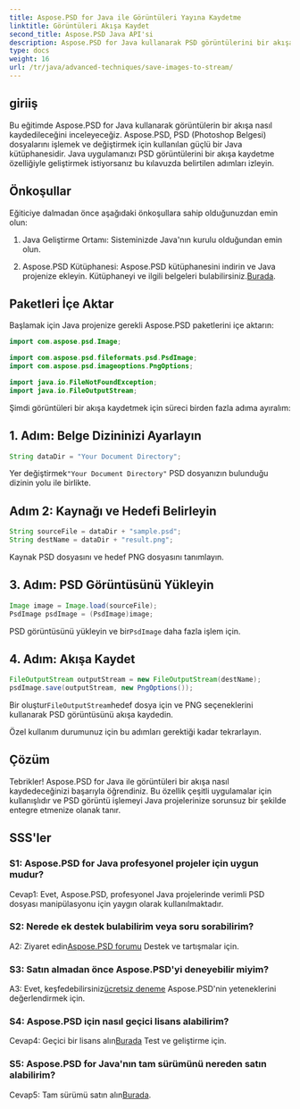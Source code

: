 ```yaml
---
title: Aspose.PSD for Java ile Görüntüleri Yayına Kaydetme
linktitle: Görüntüleri Akışa Kaydet
second_title: Aspose.PSD Java API'si
description: Aspose.PSD for Java kullanarak PSD görüntülerini bir akışa nasıl kaydedeceğinizi keşfedin. Verimli görüntü işleme için adım adım kılavuzumuzu izleyin.
type: docs
weight: 16
url: /tr/java/advanced-techniques/save-images-to-stream/
---
```

## giriiş

Bu eğitimde Aspose.PSD for Java kullanarak görüntülerin bir akışa nasıl kaydedileceğini inceleyeceğiz. Aspose.PSD, PSD (Photoshop Belgesi) dosyalarını işlemek ve değiştirmek için kullanılan güçlü bir Java kütüphanesidir. Java uygulamanızı PSD görüntülerini bir akışa kaydetme özelliğiyle geliştirmek istiyorsanız bu kılavuzda belirtilen adımları izleyin.

## Önkoşullar

Eğiticiye dalmadan önce aşağıdaki önkoşullara sahip olduğunuzdan emin olun:

1. Java Geliştirme Ortamı: Sisteminizde Java'nın kurulu olduğundan emin olun.

2.  Aspose.PSD Kütüphanesi: Aspose.PSD kütüphanesini indirin ve Java projenize ekleyin. Kütüphaneyi ve ilgili belgeleri bulabilirsiniz.[Burada](https://reference.aspose.com/psd/java/).

## Paketleri İçe Aktar

Başlamak için Java projenize gerekli Aspose.PSD paketlerini içe aktarın:

```java
import com.aspose.psd.Image;

import com.aspose.psd.fileformats.psd.PsdImage;
import com.aspose.psd.imageoptions.PngOptions;

import java.io.FileNotFoundException;
import java.io.FileOutputStream;
```

Şimdi görüntüleri bir akışa kaydetmek için süreci birden fazla adıma ayıralım:

## 1. Adım: Belge Dizininizi Ayarlayın

```java
String dataDir = "Your Document Directory";
```

 Yer değiştirmek`"Your Document Directory"` PSD dosyanızın bulunduğu dizinin yolu ile birlikte.

## Adım 2: Kaynağı ve Hedefi Belirleyin

```java
String sourceFile = dataDir + "sample.psd";
String destName = dataDir + "result.png";
```

Kaynak PSD dosyasını ve hedef PNG dosyasını tanımlayın.

## 3. Adım: PSD Görüntüsünü Yükleyin

```java
Image image = Image.load(sourceFile);
PsdImage psdImage = (PsdImage)image;
```

 PSD görüntüsünü yükleyin ve bir`PsdImage` daha fazla işlem için.

## 4. Adım: Akışa Kaydet

```java
FileOutputStream outputStream = new FileOutputStream(destName);
psdImage.save(outputStream, new PngOptions());
```

 Bir oluştur`FileOutputStream`hedef dosya için ve PNG seçeneklerini kullanarak PSD görüntüsünü akışa kaydedin.

Özel kullanım durumunuz için bu adımları gerektiği kadar tekrarlayın.

## Çözüm

Tebrikler! Aspose.PSD for Java ile görüntüleri bir akışa nasıl kaydedeceğinizi başarıyla öğrendiniz. Bu özellik çeşitli uygulamalar için kullanışlıdır ve PSD görüntü işlemeyi Java projelerinize sorunsuz bir şekilde entegre etmenize olanak tanır.

## SSS'ler

### S1: Aspose.PSD for Java profesyonel projeler için uygun mudur?

Cevap1: Evet, Aspose.PSD, profesyonel Java projelerinde verimli PSD dosyası manipülasyonu için yaygın olarak kullanılmaktadır.

### S2: Nerede ek destek bulabilirim veya soru sorabilirim?

 A2: Ziyaret edin[Aspose.PSD forumu](https://forum.aspose.com/c/psd/34) Destek ve tartışmalar için.

### S3: Satın almadan önce Aspose.PSD'yi deneyebilir miyim?

 A3: Evet, keşfedebilirsiniz[ücretsiz deneme](https://releases.aspose.com/) Aspose.PSD'nin yeteneklerini değerlendirmek için.

### S4: Aspose.PSD için nasıl geçici lisans alabilirim?

 Cevap4: Geçici bir lisans alın[Burada](https://purchase.aspose.com/temporary-license/) Test ve geliştirme için.

### S5: Aspose.PSD for Java'nın tam sürümünü nereden satın alabilirim?

 Cevap5: Tam sürümü satın alın[Burada](https://purchase.aspose.com/buy).